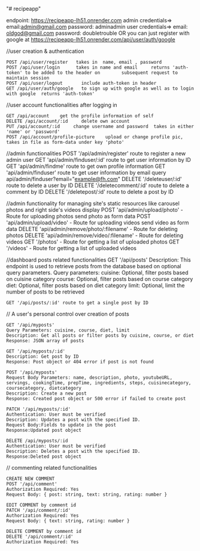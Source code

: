 "# recipeapp" 

endpoint: https://recipeapp-lh51.onrender.com
admin credentials=> email:admin@gmail.com password: adminadmin
user credentials=> email: oldgod@gmail.com  password: doubletrouble   OR you can just register with google at 
https://recipeapp-lh51.onrender.com/api/user/auth/google

//user creation & authentication

    POST /api/user/register   takes in  name, email , password 
    POST /api/user/login      takes in name and email     returns 'auth-token' to be added to the header on        subsequent request to maintain session 
    POST /api/user/logout       include auth-token in header
    GET /api/user/auth/google   to sign up with google as well as to login with google  returns 'auth-token'

//user account functionalities after logging in 

    GET /api/account    get the profile information of self 
    DELETE /api/account/:id     delete own account
    PUT /api/account/:id     change username and password  takes in either 'name' or 'password' 
    POST /api/account/profile-picture    upload or change profile pic, takes in file as form-data under key 'photo'

//admin functionalities
    POST '/api/admin/register' route to register a new admin user
    GET 'api/admin/finduser/:id' route to get user information by ID
    GET 'api/admin/findme' route to get own profile information
    GET 'api/admin/finduser' route to get user information by email query api/admin/finduser?email="example@fh.com"
    DELETE '/deleteuser/:id' route to delete a user by ID
    DELETE '/deletecomment/:id' route to delete a comment by ID
    DELETE '/deletepost/:id' route to delete a post by ID

//admin functionality for managing site's static resources like carousel photos and right side's videos display
    POST 'api/admin/upload/photo' - Route for uploading photos send photo as form data
    POST 'api/admin/upload/video' - Route for uploading videos send video as form data
    DELETE 'api/admin/remove/photo/:filename' - Route for deleting photos
    DELETE 'api/admin/remove/video/:filename' - Route for deleting videos
    GET '/photos' - Route for getting a list of uploaded photos
    GET '/videos' - Route for getting a list of uploaded videos

//dashboard posts related functionalities
    GET '/api/posts'
    Description: This endpoint is used to retrieve posts from the database based on optional query parameters.
    Query parameters:
    cuisine: Optional, filter posts based on cuisine category
    course: Optional, filter posts based on course category
    diet: Optional, filter posts based on diet category
    limit: Optional, limit the number of posts to be retrieved

    GET '/api/posts/:id' route to get a single post by ID

// A user's personal control over creation of posts

    GET '/api/myposts'
    Query Parameters: cuisine, course, diet, limit
    Description: Get all posts or filter posts by cuisine, course, or diet
    Response: JSON array of posts

    GET '/api/myposts/:id'
    Description: Get post by ID
    Response: Post object or 404 error if post is not found

    POST '/api/myposts'
    Request Body Parameters: name, description, photo, youtubeURL, servings, cookingTime, prepTime, ingredients, steps, cuisinecategory, coursecategory, dietcategory
    Description: Create a new post
    Response: Created post object or 500 error if failed to create post

    PATCH '/api/myposts/:id'
    Authentication: User must be verified
    Description: Updates a post with the specified ID.
    Request Body:Fields to update in the post
    Response:Updated post object

    DELETE /api/myposts/:id
    Authentication: User must be verified
    Description: Deletes a post with the specified ID.
    Response:Deleted post object

// commenting related functionalities

    CREATE NEW COMMENT
    POST '/api/comment'
    Authorization Required: Yes
    Request Body: { post: string, text: string, rating: number }

    EDIT COMMENT by comment id
    PATCH '/api/comment/:id'
    Authorization Required: Yes
    Request Body: { text: string, rating: number }

    DELETE COMMENT by comment id
    DELETE '/api/comment/:id'
    Authorization Required: Yes

